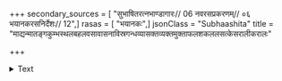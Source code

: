 +++
secondary_sources = [ "सुभाषितरत्नभाण्डागारः// 06 नवरसप्रकरणम्// ०६ भयानकरसनिर्देशः// 12",]
rasas = [ "भयानकः",]
jsonClass = "Subhaashita"
title = "माद्यन्मातङ्गकुम्भस्थलबहलवसावासनाविस्रगन्धव्यासक्तव्यक्तमुक्ताफलशकललसत्केसरालीकरालः"

+++

<details><summary>Text</summary>

माद्यन्मातङ्गकुम्भस्थलबहलवसावासनाविस्रगन्धव्यासक्तव्यक्तमुक्ताफलशकललसत्केसरालीकरालः।  
एणीवैधव्यवेधाः स्वभुजबलमदग्रस्ततेजस्विधामा गुञ्जन्कुञ्जे गिरीणां हरिरिह शबरीगर्भपातं विधत्ते॥
</details>

